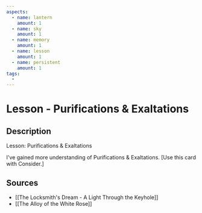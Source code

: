 ```yaml
---
aspects: 
  - name: lantern
    amount: 1
  - name: sky
    amount: 1
  - name: memory
    amount: 1
  - name: lesson
    amount: 1
  - name: persistent
    amount: 1
tags:
  - 
---
```


# Lesson - Purifications & Exaltations

## Description
Lesson: Purifications & Exaltations

I've gained more understanding of Purifications & Exaltations. [Use this card with Consider.]
## Sources
- [[The Locksmith's Dream - A Light Through the Keyhole]]
- [[The Alloy of the White Rose]]